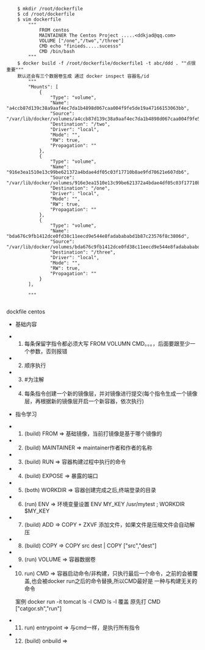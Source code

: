 ```shell
    $ mkdir /root/dockerfile
    $ cd /root/dockerfile
    $ vim dockerfile
        """
            FROM centos
            MAINTAINER The Centos Project .....<ddkjad@qq.com>
            VOLUME ["/one","/two","/three"]
            CMD echo "finieds.....sucesss"
            CMD /bin/bash
        """
    $ docker build -f /root/dockerfile/dockerfile1 -t abc/ddd . ""点很重要"""
    默认还会有三个数据卷生成 通过 docker inspect 容器名/id
        """
        "Mounts": [
            {
                "Type": "volume",
                "Name": "a4ccb87d139c38a9aaf4ec7da1b4898d067caa004f9fe5de19a47166153063bb",
                "Source": "/var/lib/docker/volumes/a4ccb87d139c38a9aaf4ec7da1b4898d067caa004f9fe5de19a47166153063bb/_data",
                "Destination": "/two",
                "Driver": "local",
                "Mode": "",
                "RW": true,
                "Propagation": ""
            },
            {
                "Type": "volume",
                "Name": "916e3ea1510e13c99be621372a4bdae4df05c03f17710b8ae9fd70621e607db6",
                "Source": "/var/lib/docker/volumes/916e3ea1510e13c99be621372a4bdae4df05c03f17710b8ae9fd70621e607db6/_data",
                "Destination": "/one",
                "Driver": "local",
                "Mode": "",
                "RW": true,
                "Propagation": ""
            },
            {
                "Type": "volume",
                "Name": "bda676c9fb1412dce0fd38c11eecd9e544e8fadabababd1b87c23576f8c3806d",
                "Source": "/var/lib/docker/volumes/bda676c9fb1412dce0fd38c11eecd9e544e8fadabababd1b87c23576f8c3806d/_data",
                "Destination": "/three",
                "Driver": "local",
                "Mode": "",
                "RW": true,
                "Propagation": ""
            }
        ],

        """


```

dockfile centos 
<!-- https://github.com/CentOS/sig-cloud-instance-images/blob/0cea32a0018ac2d874960d9378a9745bf92affd2/docker/Dockerfile -->




+ 基础内容
 - 1. 每条保留字指令都必须大写 FROM VOLUMN CMD。。。，后面要跟至少一个参数，否则报错
 - 2. 顺序执行
 - 3. #为注解
 - 4. 每条指令创建一个新的镜像层，并对镜像进行提交(每个指令生成一个镜像层，再根据新的镜像层开启一个新容器，依次执行)




+ 指令学习 
 - 1. (build) FROM => 基础镜像，当前打镜像是基于哪个镜像的
 - 2. (build) MAINTAINER => maintainer作者和作者的名称
 - 3. (build) RUN => 容器构建过程中执行的命令
 - 4. (build) EXPOSE  => 暴露的端口 
 - 5. (both) WORKDIR => 容器创建完成之后,终端登录的目录
 - 6. (run) ENV => 环境变量设置 ENV MY_KEY  /usr/mytest  ; WORKDIR $MY_KEY
 - 7. (build) ADD => COPY + ZXVF 添加文件，如果文件是压缩文件会自动解压 
 - 8. (build) COPY => COPY src dest | COPY ["src","dest"]
 - 9. (run) VOLUME => 容器数据卷
 - 10. run) CMD => 容器启动命令/非构建，只执行最后一个命令，之前的会被覆盖,也会被docker run之后的命令替换,所以CMD最好是
 一种与构建无关的命令

    案例 docker run -it tomcat ls -l
    CMD ls -l 覆盖 原先打 CMD ["catgor.sh","run"] 
 - 11. run) entrypoint => 与cmd一样，是执行所有指令
 - 12. (build) onbuild => 
